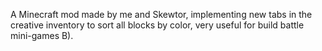 A Minecraft mod made by me and Skewtor, implementing new tabs in the creative inventory to sort all blocks by color, very useful for build battle mini-games B).

